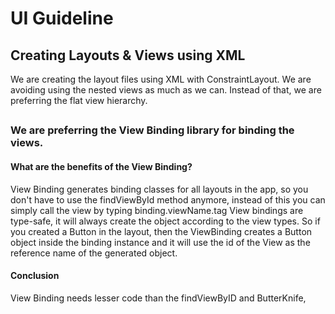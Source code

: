 # UI Guideline
## Creating Layouts & Views using XML

We are creating the layout files using XML with ConstraintLayout.
We are avoiding using the nested views as much as we can. Instead of that, we are preferring the flat view hierarchy.


##
### We are preferring the View Binding library for binding the views.
#### What are the benefits of the View Binding?

View Binding generates binding classes for all layouts in the app,
so you don't have to use the findViewById method anymore, instead of this
you can simply call the view by typing binding.viewName.tag
View bindings are type-safe, it will always create the object according to the
view types. So if you created a Button in the layout, then the
ViewBinding creates a Button object inside the binding instance
and it will use the id of the View as the reference name
of the generated object.

#### Conclusion

View Binding needs lesser code than the findViewByID and ButterKnife,		


##
